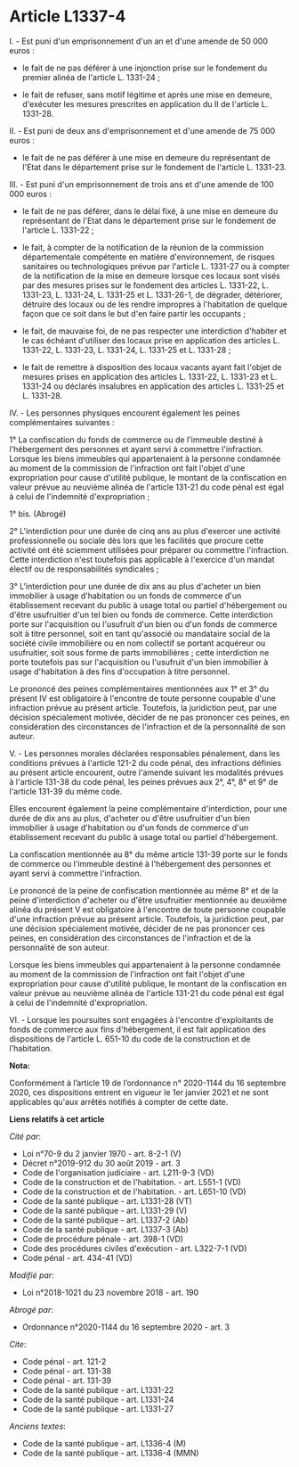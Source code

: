 # Article L1337-4

I. - Est puni d'un emprisonnement d'un an et d'une amende de 50 000 euros :

- le fait de ne pas déférer à une injonction prise sur le fondement du premier alinéa de l'article L. 1331-24 ;

- le fait de refuser, sans motif légitime et après une mise en demeure, d'exécuter les mesures prescrites en application du
II de l'article L. 1331-28.

II. - Est puni de deux ans d'emprisonnement et d'une amende de 75 000 euros :

- le fait de ne pas déférer à une mise en demeure du représentant de l'Etat dans le département prise sur le fondement de
l'article L. 1331-23.

III. - Est puni d'un emprisonnement de trois ans et d'une amende de 100 000 euros :

- le fait de ne pas déférer, dans le délai fixé, à une mise en demeure du représentant de l'Etat dans le département prise
sur le fondement de l'article L. 1331-22 ;

- le fait, à compter de la notification de la réunion de la commission départementale compétente en matière d'environnement,
de risques sanitaires ou technologiques prévue par l'article L. 1331-27 ou à compter de la notification de la mise en demeure
lorsque ces locaux sont visés par des mesures prises sur le fondement des articles L. 1331-22, L. 1331-23, L. 1331-24, L.
1331-25 et L. 1331-26-1, de dégrader, détériorer, détruire des locaux ou de les rendre impropres à l'habitation de quelque
façon que ce soit dans le but d'en faire partir les occupants ;

- le fait, de mauvaise foi, de ne pas respecter une interdiction d'habiter et le cas échéant d'utiliser des locaux prise en
application des articles L. 1331-22, L. 1331-23, L. 1331-24, L. 1331-25 et L. 1331-28 ;

- le fait de remettre à disposition des locaux vacants ayant fait l'objet de mesures prises en application des articles L.
1331-22, L. 1331-23 et L. 1331-24 ou déclarés insalubres en application des articles L. 1331-25 et L. 1331-28.

IV. - Les personnes physiques encourent également les peines complémentaires suivantes :

1° La confiscation du fonds de commerce ou de l'immeuble destiné à l'hébergement des personnes et ayant servi à commettre
l'infraction. Lorsque les biens immeubles qui appartenaient à la personne condamnée au moment de la commission de
l'infraction ont fait l'objet d'une expropriation pour cause d'utilité publique, le montant de la confiscation en valeur
prévue au neuvième alinéa de l'article 131-21 du code pénal est égal à celui de l'indemnité d'expropriation ;

1° bis. (Abrogé)

2° L'interdiction pour une durée de cinq ans au plus d'exercer une activité professionnelle ou sociale dès lors que les
facilités que procure cette activité ont été sciemment utilisées pour préparer ou commettre l'infraction. Cette interdiction
n'est toutefois pas applicable à l'exercice d'un mandat électif ou de responsabilités syndicales ;

3° L'interdiction pour une durée de dix ans au plus d'acheter un bien immobilier à usage d'habitation ou un fonds de commerce
d'un établissement recevant du public à usage total ou partiel d'hébergement ou d'être usufruitier d'un tel bien ou fonds de
commerce. Cette interdiction porte sur l'acquisition ou l'usufruit d'un bien ou d'un fonds de commerce soit à titre
personnel, soit en tant qu'associé ou mandataire social de la société civile immobilière ou en nom collectif se portant
acquéreur ou usufruitier, soit sous forme de parts immobilières ; cette interdiction ne porte toutefois pas sur l'acquisition
ou l'usufruit d'un bien immobilier à usage d'habitation à des fins d'occupation à titre personnel.

Le prononcé des peines complémentaires mentionnées aux 1° et 3° du présent IV est obligatoire à l'encontre de toute personne
coupable d'une infraction prévue au présent article. Toutefois, la juridiction peut, par une décision spécialement motivée,
décider de ne pas prononcer ces peines, en considération des circonstances de l'infraction et de la personnalité de son
auteur.

V. - Les personnes morales déclarées responsables pénalement, dans les conditions prévues à l'article 121-2 du code pénal,
des infractions définies au présent article encourent, outre l'amende suivant les modalités prévues à l'article 131-38 du
code pénal, les peines prévues aux 2°, 4°, 8° et 9° de l'article 131-39 du même code.

Elles encourent également la peine complémentaire d'interdiction, pour une durée de dix ans au plus, d'acheter ou d'être
usufruitier d'un bien immobilier à usage d'habitation ou d'un fonds de commerce d'un établissement recevant du public à usage
total ou partiel d'hébergement.

La confiscation mentionnée au 8° du même article 131-39 porte sur le fonds de commerce ou l'immeuble destiné à l'hébergement
des personnes et ayant servi à commettre l'infraction.

Le prononcé de la peine de confiscation mentionnée au même 8° et de la peine d'interdiction d'acheter ou d'être usufruitier
mentionnée au deuxième alinéa du présent V est obligatoire à l'encontre de toute personne coupable d'une infraction prévue au
présent article. Toutefois, la juridiction peut, par une décision spécialement motivée, décider de ne pas prononcer ces
peines, en considération des circonstances de l'infraction et de la personnalité de son auteur.

Lorsque les biens immeubles qui appartenaient à la personne condamnée au moment de la commission de l'infraction ont fait
l'objet d'une expropriation pour cause d'utilité publique, le montant de la confiscation en valeur prévue au neuvième alinéa
de l'article 131-21 du code pénal est égal à celui de l'indemnité d'expropriation.

VI. - Lorsque les poursuites sont engagées à l'encontre d'exploitants de fonds de commerce aux fins d'hébergement, il est
fait application des dispositions de l'article L. 651-10 du code de la construction et de l'habitation.

**Nota:**

Conformément à  l’article 19 de l’ordonnance n° 2020-1144 du 16 septembre 2020, ces dispositions entrent en vigueur le 1er
janvier 2021 et ne sont applicables qu'aux arrêtés notifiés à compter de cette date.

**Liens relatifs à cet article**

_Cité par_:

  - Loi n°70-9 du 2 janvier 1970 - art. 8-2-1 (V)
  - Décret n°2019-912 du 30 août 2019 - art. 3
  - Code de l'organisation judiciaire - art. L211-9-3 (VD)
  - Code de la construction et de l'habitation. - art. L551-1 (VD)
  - Code de la construction et de l'habitation. - art. L651-10 (VD)
  - Code de la santé publique - art. L1331-28 (VT)
  - Code de la santé publique - art. L1331-29 (V)
  - Code de la santé publique - art. L1337-2 (Ab)
  - Code de la santé publique - art. L1337-3 (Ab)
  - Code de procédure pénale - art. 398-1 (VD)
  - Code des procédures civiles d'exécution - art. L322-7-1 (VD)
  - Code pénal - art. 434-41 (VD)

_Modifié par_:

  - Loi n°2018-1021 du 23 novembre 2018 - art. 190

_Abrogé par_:

  - Ordonnance n°2020-1144 du 16 septembre 2020 - art. 3

_Cite_:

  - Code pénal - art. 121-2
  - Code pénal - art. 131-38
  - Code pénal - art. 131-39
  - Code de la santé publique - art. L1331-22
  - Code de la santé publique - art. L1331-24
  - Code de la santé publique - art. L1331-27

_Anciens textes_:

  - Code de la santé publique - art. L1336-4 (M)
  - Code de la santé publique - art. L1336-4 (MMN)

